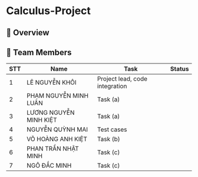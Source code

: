 # Calculus-Project

## 📌 Overview

## 👥 Team Members
| STT | Name | Task | Status |
|-----|------|------|--------|
| 1 | LÊ NGUYỄN KHÔI | Project lead, code integration | 
| 2 | PHẠM NGUYỄN MINH LUÂN | Task (a) | 
| 3 | LƯƠNG NGUYỄN MINH KIỆT | Task (a) |
| 4 | NGUYỄN QUỲNH MAI | Test cases |
| 5 | VÕ HOÀNG ANH KIỆT | Task (b) |
| 6 | PHAN TRẦN NHẬT MINH | Task (c) |
| 7 | NGÔ ĐẮC MINH | Task (c) |
